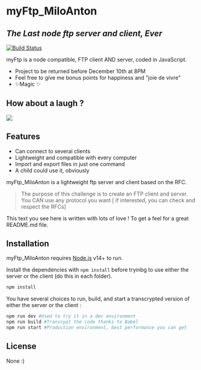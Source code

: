 # myFtp_MiloAnton
## _The Last node ftp server and client, Ever_

[![Build Status](https://travis-ci.org/joemccann/dillinger.svg?branch=master)](https://travis-ci.org/joemccann/dillinger)

myFtp is a node compatible, FTP client AND server,
coded in JavaScript.

- Project to be returned before December 10th at 8PM
- Feel free to give me bonus points for happiness and "joie de vivre"
- ✨Magic ✨

## How about a laugh ?

<img src = "https://readme-jokes.vercel.app/api"></img>

## Features

- Can connect to several clients 
- Lightweight and compatible with every computer
- Import and export files in just one command
- A child could use it, obviously

myFtp_MiloAnton is a lightweight ftp server and client based on the RFC.

> The purpose of this challenge is to create an FTP client and server. 
You CAN use any protocol you want [ if interested, you can check and respect the RFCs] 

This text you see here is written with lots of love ! To get a feel
for a great README.md file.

## Installation

myFtp_MiloAnton requires [Node.js](https://nodejs.org/) v14+ to run.

Install the dependencies with ```npm install``` before tryinbg to use either the server or the client (do this in each folder).

```sh
npm install
```

You have several choices to run, build, and start a transcrypted version of either the server or the client : 

```sh
npm run dev #Used to try it in a dev environment 
npm run build #Transcypt the code thanks to Babel
npm run start #Production environment, best performance you can get 
```

## License

None :)
